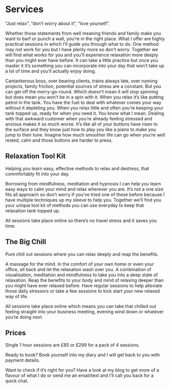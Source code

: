 # Services

“Just relax”, “don’t worry about it”, “love yourself”. 

Whether those statements from well meaning friends and family make you want to barf or punch a wall, you’re in the right place. What I offer are highly practical sessions in which I’ll guide you through what to do. One method may not work for you but I have plenty more so don’t worry. Together we will find what works for you and you’ll experience relaxation more deeply than you might ever have before. It can take a little practice but once you master it it’s something you can incorporate into your day that won’t take up a lot of time and you’ll actually enjoy doing.

Cantankerous boss, over bearing clients, trains always late, over running projects, family friction, potential sources of stress are a constant. But you can get off the merry-go-round. Which doesn’t mean it will stop spinning but does mean you won’t be in a spin with it. When you relax it’s like putting petrol in the tank. You have the fuel to deal with whatever comes your way without it depleting you. When you relax little and often you’re keeping your tank topped up, ready for when you need it. You know what I mean. Dealing with that awkward customer when you’re already feeling stressed and anxious makes it so much worse. It’s like all of your buttons have risen to the surface and they know just how to play you like a piano to make you jump to their tune. Imagine how much smoother life can go when you’re well rested, calm and those buttons are harder to press.  

## Relaxation Tool Kit
Helping you learn easy, effective methods to relax and destress, that commfortably fit into your day.

Borrowing from mindfulness, meditation and hypnosis I can help you learn easy ways to calm your mind and relax wherever you are. It’s not a one size fits all approach so don’t worry if you’ve tried one of these before because I have multiple techniques up my sleeve to help you. Together we’ll find you your unique tool kit of methods you can use everyday to keep that relaxation tank topped up.

All sessions take place online so there’s no travel stress and it saves you time.

## The Big Chill

Pure chill out sessions where you can relax deeply and reap the benefits.

A massage for the mind. In the comfort of your own home or even your office, sit back and let the relaxation wash over you. A combination of visualisation, meditation and mindfulness to take you into a deep state of relaxation. Reap the benefits to your body and mind of relaxing deeper than you might have ever relaxed before. Have regular sessions to help alleviate those daily stressors or take a few sessions to kick start your new relaxed way of life.

All sessions take place online which means you can take that chilled out feeling straight into your business meeting, evening wind down or whatever you’re doing next.


## Prices

Single 1 hour sessions are £85 or £299 for a pack of 4 sessions.

Ready to book? Book yourself into my diary and I will get back to you with payment details.

Want to check if it’s right for you? Have a look at my blog to get more of a flavour of what I do or send me an email/text and I’ll call you back for a quick chat. 
